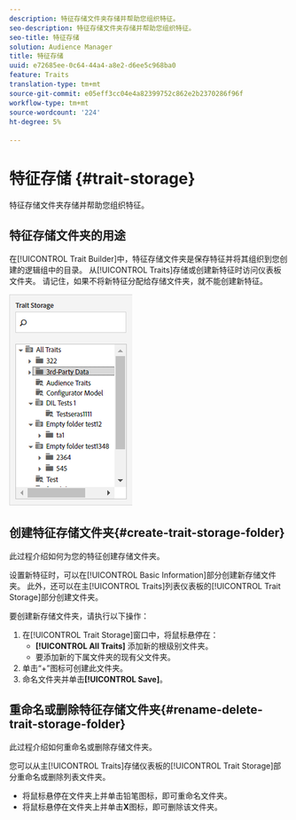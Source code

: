 ```yaml
---
description: 特征存储文件夹存储并帮助您组织特征。
seo-description: 特征存储文件夹存储并帮助您组织特征。
seo-title: 特征存储
solution: Audience Manager
title: 特征存储
uuid: e72685ee-0c64-44a4-a8e2-d6ee5c968ba0
feature: Traits
translation-type: tm+mt
source-git-commit: e05eff3cc04e4a82399752c862e2b2370286f96f
workflow-type: tm+mt
source-wordcount: '224'
ht-degree: 5%

---
```



# 特征存储 {#trait-storage}

特征存储文件夹存储并帮助您组织特征。

<!-- c_tb_storage.xml -->

## 特征存储文件夹的用途

在[!UICONTROL Trait Builder]中，特征存储文件夹是保存特征并将其组织到您创建的逻辑组中的目录。 从[!UICONTROL Traits]存储或创建新特征时访问仪表板文件夹。 请记住，如果不将新特征分配给存储文件夹，就不能创建新特征。

![](assets/tb_storage.png)

## 创建特征存储文件夹{#create-trait-storage-folder}

此过程介绍如何为您的特征创建存储文件夹。

<!-- t_tb_create_storage.xml -->

设置新特征时，可以在[!UICONTROL Basic Information]部分创建新存储文件夹。 此外，还可以在主[!UICONTROL Traits]列表仪表板的[!UICONTROL Trait Storage]部分创建文件夹。

要创建新存储文件夹，请执行以下操作：

1. 在[!UICONTROL Trait Storage]窗口中，将鼠标悬停在：
   * **[!UICONTROL All Traits]** 添加新的根级别文件夹。
   * 要添加新的下属文件夹的现有父文件夹。
1. 单击“+”图标可创建此文件夹。
1. 命名文件夹并单击&#x200B;**[!UICONTROL Save]**。

## 重命名或删除特征存储文件夹{#rename-delete-trait-storage-folder}

此过程介绍如何重命名或删除存储文件夹。

<!-- t_tb_rename_delete_storage.xml -->

您可以从主[!UICONTROL Traits]存储仪表板的[!UICONTROL Trait Storage]部分重命名或删除列表文件夹。

* 将鼠标悬停在文件夹上并单击铅笔图标，即可重命名文件夹。
* 将鼠标悬停在文件夹上并单击&#x200B;**X**&#x200B;图标，即可删除该文件夹。